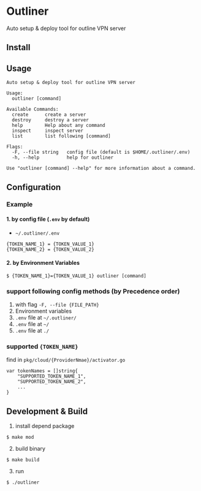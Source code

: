# Outliner
Auto setup & deploy tool for outline VPN server

## Install

## Usage
```
Auto setup & deploy tool for outline VPN server

Usage:
  outliner [command]

Available Commands:
  create      create a server
  destroy     destroy a server
  help        Help about any command
  inspect     inspect server
  list        list following [command]

Flags:
  -F, --file string   config file (default is $HOME/.outliner/.env)
  -h, --help          help for outliner

Use "outliner [command] --help" for more information about a command.
```

## Configuration
### Example
#### 1. by config file (`.env` by default)
* `~/.outliner/.env`
```
{TOKEN_NAME_1} = {TOKEN_VALUE_1}
{TOKEN_NAME_2} = {TOKEN_VALUE_2}
```

#### 2. by Environment Variables
```
$ {TOKEN_NAME_1}={TOKEN_VALUE_1} outliner [command]
```

### support following config methods (by Precedence order)
1. with flag `-F, --file {FILE_PATH}`
2. Environment variables
3. `.env` file at `~/.outliner/`
4. `.env` file at `~/`
5. `.env` file at `./`

### supported `{TOKEN_NAME}`
find in `pkg/cloud/{ProviderNmae}/activator.go` 
```
var tokenNames = []string{
    "SUPPORTED_TOKEN_NAME_1",
    "SUPPORTED_TOKEN_NAME_2",
    ...
}
```

## Development & Build
1. install depend package
```
$ make mod
```
2. build binary
```
$ make build
```
3. run
```
$ ./outliner
```